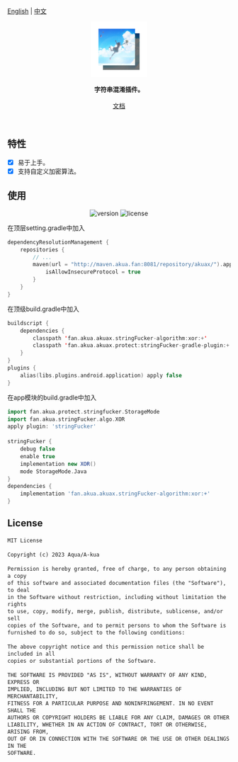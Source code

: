 <p>
    <a href="https://github.com/AquaApps/AkuaX/tree/main/protect/stringFucker-gradle-plugin/README.md">English</a>
    | <a href="https://github.com/AquaApps/AkuaX/tree/main/protect/stringFucker-gradle-plugin/README_CN.md">中文</a>
</p>
<p align="center"><img src="https://github.com/AquaApps/AkuaX/blob/main/assets/borderview.png?raw=true" alt="1600" width="25%"/></p>
<p align="center">
    <strong>字符串混淆插件。</strong>
    <br>
    <br>
    <a href="https://github.com/AquaApps/AkuaX/tree/main/protect/stringFucker-gradle-plugin/Doc.md">文档</a>
    <br>
</p>
<br>


## 特性

- [x] 易于上手。
- [x] 支持自定义加密算法。

## 使用

<p align="center">
    <img src="https://img.shields.io/nexus/akuax/fan.akua.akuax.protect/stringFucker-gradle-plugin?server=http%3A%2F%2Fmaven.akua.fan%3A8081%2F" alt="version"/>
    <img src="https://img.shields.io/badge/license-MIT-blue" alt="license"/>
</p>

在顶层setting.gradle中加入

```kotlin
dependencyResolutionManagement {
    repositories {
        // ...
        maven(url = "http://maven.akua.fan:8081/repository/akuax/").apply {
            isAllowInsecureProtocol = true
        }
    }
}
```

在顶级build.gradle中加入

```kotlin
buildscript {
    dependencies {
        classpath 'fan.akua.akuax.stringFucker-algorithm:xor:+'
        classpath 'fan.akua.akuax.protect:stringFucker-gradle-plugin:+'
    }
}
plugins {
    alias(libs.plugins.android.application) apply false
}
```

在app模块的build.gradle中加入

```groovy
import fan.akua.protect.stringfucker.StorageMode
import fan.akua.stringFucker.algo.XOR
apply plugin: 'stringFucker'

stringFucker {
    debug false
    enable true
    implementation new XOR()
    mode StorageMode.Java
}
dependencies {
    implementation 'fan.akua.akuax.stringFucker-algorithm:xor:+'
}
```

## License

```
MIT License

Copyright (c) 2023 Aqua/A-kua

Permission is hereby granted, free of charge, to any person obtaining a copy
of this software and associated documentation files (the "Software"), to deal
in the Software without restriction, including without limitation the rights
to use, copy, modify, merge, publish, distribute, sublicense, and/or sell
copies of the Software, and to permit persons to whom the Software is
furnished to do so, subject to the following conditions:

The above copyright notice and this permission notice shall be included in all
copies or substantial portions of the Software.

THE SOFTWARE IS PROVIDED "AS IS", WITHOUT WARRANTY OF ANY KIND, EXPRESS OR
IMPLIED, INCLUDING BUT NOT LIMITED TO THE WARRANTIES OF MERCHANTABILITY,
FITNESS FOR A PARTICULAR PURPOSE AND NONINFRINGEMENT. IN NO EVENT SHALL THE
AUTHORS OR COPYRIGHT HOLDERS BE LIABLE FOR ANY CLAIM, DAMAGES OR OTHER
LIABILITY, WHETHER IN AN ACTION OF CONTRACT, TORT OR OTHERWISE, ARISING FROM,
OUT OF OR IN CONNECTION WITH THE SOFTWARE OR THE USE OR OTHER DEALINGS IN THE
SOFTWARE.
```
